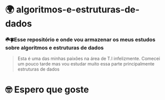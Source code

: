 # 🌍 algoritmos-e-estruturas-de-dados

### ☘️🍀Esse repositório e onde vou armazenar os meus estudos sobre algoritmos e estruturas de dados
> Esta é uma das minhas paixões na área de T.I infelizmente. Comecei um pouco tarde mas vou estudar muito essa parte principalmente estruturas de dados

# 🤓 Espero que goste
